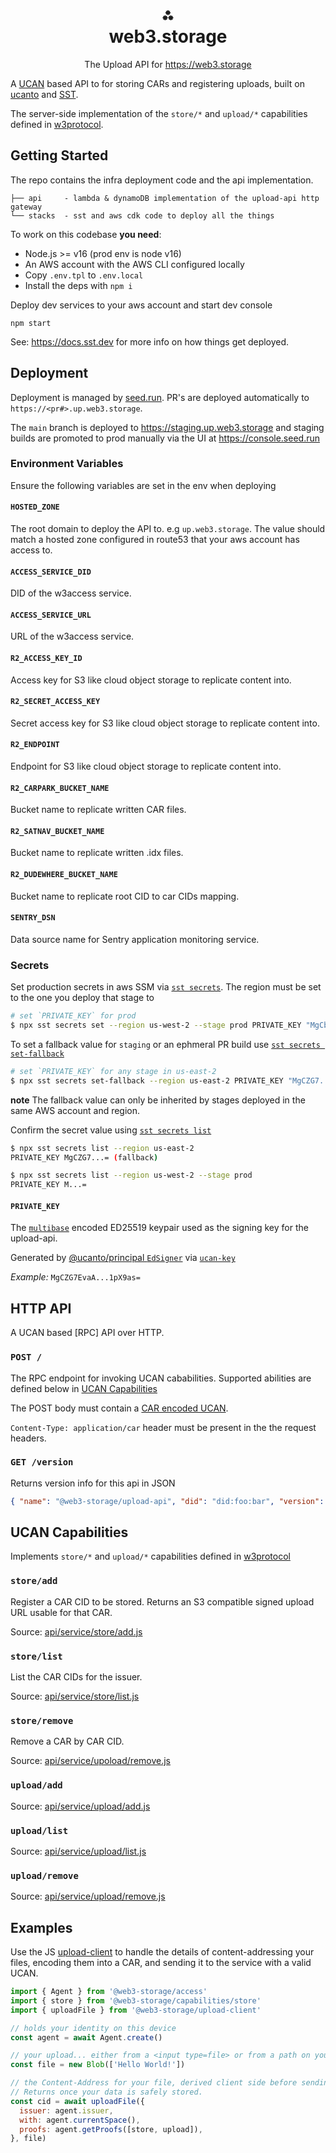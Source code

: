 <h1 align="center">⁂<br/>web3.storage</h1>
<p align="center">The Upload API for <a href="https://web3.storage">https://web3.storage</a></p>

A [UCAN] based API to for storing CARs and registering uploads, built on [ucanto] and [SST].

The server-side implementation of the `store/*` and `upload/*` capabilities defined in [w3protocol].

## Getting Started

The repo contains the infra deployment code and the api implementation.

```
├── api     - lambda & dynamoDB implementation of the upload-api http gateway
└── stacks  - sst and aws cdk code to deploy all the things 
```

To work on this codebase **you need**:

- Node.js >= v16 (prod env is node v16)
- An AWS account with the AWS CLI configured locally
- Copy `.env.tpl` to `.env.local`
- Install the deps with `npm i`

Deploy dev services to your aws account and start dev console

```console
npm start
```

See: https://docs.sst.dev for more info on how things get deployed.

## Deployment 

Deployment is managed by [seed.run]. PR's are deployed automatically to `https://<pr#>.up.web3.storage`. 

The `main` branch is deployed to https://staging.up.web3.storage and staging builds are promoted to prod manually via the UI at https://console.seed.run

### Environment Variables

Ensure the following variables are set in the env when deploying

#### `HOSTED_ZONE`

The root domain to deploy the API to. e.g `up.web3.storage`. The value should match a hosted zone configured in route53 that your aws account has access to.

#### `ACCESS_SERVICE_DID`

DID of the w3access service.

#### `ACCESS_SERVICE_URL`

URL of the w3access service.

#### `R2_ACCESS_KEY_ID`

Access key for S3 like cloud object storage to replicate content into.

#### `R2_SECRET_ACCESS_KEY`

Secret access key for S3 like cloud object storage to replicate content into.

#### `R2_ENDPOINT`

Endpoint for S3 like cloud object storage to replicate content into.

#### `R2_CARPARK_BUCKET_NAME`

Bucket name to replicate written CAR files.

#### `R2_SATNAV_BUCKET_NAME`

Bucket name to replicate written .idx files.

#### `R2_DUDEWHERE_BUCKET_NAME`

Bucket name to replicate root CID to car CIDs mapping.

#### `SENTRY_DSN`

Data source name for Sentry application monitoring service.

### Secrets

Set production secrets in aws SSM via [`sst secrets`](https://docs.sst.dev/config#sst-secrets). The region must be set to the one you deploy that stage to

```sh
# set `PRIVATE_KEY` for prod
$ npx sst secrets set --region us-west-2 --stage prod PRIVATE_KEY "MgCblCY...="
```

To set a fallback value for `staging` or an ephmeral PR build use [`sst secrets set-fallback`](https://docs.sst.dev/config#fallback-values)

```sh
# set `PRIVATE_KEY` for any stage in us-east-2
$ npx sst secrets set-fallback --region us-east-2 PRIVATE_KEY "MgCZG7...="
```

**note** The fallback value can only be inherited by stages deployed in the same AWS account and region.

Confirm the secret value using [`sst secrets list`](https://docs.sst.dev/config#sst-secrets)

```sh
$ npx sst secrets list --region us-east-2
PRIVATE_KEY MgCZG7...= (fallback)

$ npx sst secrets list --region us-west-2 --stage prod
PRIVATE_KEY M...=
```

#### `PRIVATE_KEY`

The [`multibase`](https://github.com/multiformats/multibase) encoded ED25519 keypair used as the signing key for the upload-api.

Generated by [@ucanto/principal `EdSigner`](https://github.com/web3-storage/ucanto) via [`ucan-key`](https://www.npmjs.com/package/ucan-key)

_Example:_ `MgCZG7EvaA...1pX9as=`

## HTTP API

A UCAN based [RPC] API over HTTP.

### `POST /`

The RPC endpoint for invoking UCAN cababilities. Supported abilities are defined below in [UCAN Capabilities](#ucan-capabilities)

The POST body must contain a [CAR encoded UCAN](https://github.com/web3-storage/ucanto/blob/main/Readme.md#transport).

`Content-Type: application/car` header must be present in the the request headers.

### `GET /version`

Returns version info for this api in JSON

```json
{ "name": "@web3-storage/upload-api", "did": "did:foo:bar", "version": "3.0.0", "commit": "sha1", "branch": "main" }
```

## UCAN Capabilities

Implements `store/*` and `upload/*` capabilities defined in [w3protocol]

### `store/add`

Register a CAR CID to be stored. Returns an S3 compatible signed upload URL usable for that CAR.

Source: [api/service/store/add.js](api/service/store/add.js)

### `store/list`

List the CAR CIDs for the issuer.

Source: [api/service/store/list.js](api/service/store/list.js)

### `store/remove`

Remove a CAR by CAR CID.

Source: [api/service/upoload/remove.js](api/service/store/remove.js)

### `upload/add`

Source: [api/service/upload/add.js](api/service/store/add.js)

### `upload/list`

Source: [api/service/upload/list.js](api/service/store/list.js)

### `upload/remove`

Source: [api/service/upload/remove.js](api/service/store/remove.js)

## Examples

Use the JS [upload-client] to handle the details of content-addressing your files, encoding them into a CAR, and sending it to the service with a valid UCAN.

```js
import { Agent } from '@web3-storage/access'
import { store } from '@web3-storage/capabilities/store'
import { uploadFile } from '@web3-storage/upload-client'

// holds your identity on this device
const agent = await Agent.create()

// your upload... either from a <input type=file> or from a path on your fs using `files-from-path`
const file = new Blob(['Hello World!'])

// the Content-Address for your file, derived client side before sending to the service.
// Returns once your data is safely stored.
const cid = await uploadFile({
  issuer: agent.issuer,
  with: agent.currentSpace(),
  proofs: agent.getProofs([store, upload]),
}, file)
```


[SST]: https://sst.dev
[UCAN]: https://github.com/ucan-wg/spec/
[ucanto]: https://www.npmjs.com/package/ucanto
[seed.run]: https://seed.run
[w3protocol]: https://github.com/web3-storage/w3protocol
[upload-client]: https://www.npmjs.com/package/@web3-storage/upload-client
